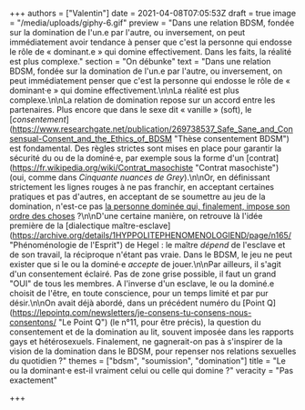 +++
authors = ["Valentin"]
date = 2021-04-08T07:05:53Z
draft = true
image = "/media/uploads/giphy-6.gif"
preview = "Dans une relation BDSM, fondée sur la domination de l'un.e par l'autre, ou inversement, on peut immédiatement avoir tendance à penser que c'est la personne qui endosse le rôle de « dominant.e » qui domine effectivement. Dans les faits, la réalité est plus complexe."
section = "On débunke"
text = "Dans une relation BDSM, fondée sur la domination de l'un.e par l'autre, ou inversement, on peut immédiatement penser que c'est la personne qui endosse le rôle de « dominant·e » qui domine effectivement.\n\nLa réalité est plus complexe.\n\nLa relation de domination repose sur un accord entre les partenaires. Plus encore que dans le sexe dit « vanille » (soft), le [_consentement_](https://www.researchgate.net/publication/269738537_Safe_Sane_and_Consensual-Consent_and_the_Ethics_of_BDSM \"Thèse consentement BDSM\") est fondamental. Des règles strictes sont mises en place pour garantir la sécurité du ou de la dominé·e, par exemple sous la forme d'un [contrat](https://fr.wikipedia.org/wiki/Contrat_masochiste \"Contrat masochiste\") (oui, comme dans _Cinquante nuances de Grey_).\n\nOr, en définissant strictement les lignes rouges à ne pas franchir, en acceptant certaines pratiques et pas d'autres, en acceptant de se soumettre au jeu de la domination, n'est-ce pas [la personne dominée qui, finalement, impose son ordre des choses](https://pokaa.fr/2018/10/05/le-bdsm-loin-des-cliches-raconte-par-un-strasbourgeois-bien-renseigne/) ?\n\nD'une certaine manière, on retrouve là l'idée première de la [dialectique maître-esclave](https://archive.org/details/1HYPPOLITEPHENOMENOLOGIEND/page/n165/ \"Phénoménologie de l'Esprit\") de Hegel : le maître _dépend_ de l'esclave et de son travail, la réciproque n'étant pas vraie. Dans le BDSM, le jeu ne peut exister que si le ou la dominé·e _accepte_ de jouer.\n\nPar ailleurs, il s'agit d'un consentement éclairé. Pas de zone grise possible, il faut un grand \"OUI\" de tous les membres. A l'inverse d'un esclave, le ou la dominé.e choisit de l'être, en toute conscience, pour un temps limité et par pur désir.\n\nOn avait déjà abordé, dans un précédent numéro du [Point Q](https://lepointq.com/newsletters/je-consens-tu-consens-nous-consentons/ \"Le Point Q\") (le n°11, pour être précis), la question du consentement et de la domination au lit, souvent imposée dans les rapports gays et hétérosexuels. Finalement, ne gagnerait-on pas à s'inspirer de la vision de la domination dans le BDSM, pour repenser nos relations sexuelles du quotidien ?"
themes = ["bdsm", "soumission", "domination"]
title = "Le ou la dominant·e est-il vraiment celui ou celle qui domine ?"
veracity = "Pas exactement"

+++

